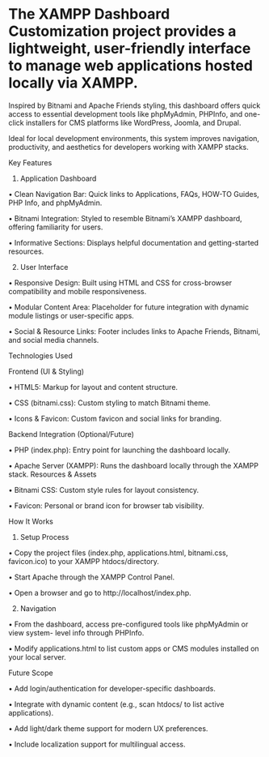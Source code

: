 # The XAMPP Dashboard Customization project provides a lightweight, user-friendly interface to manage web applications hosted locally via XAMPP. 

Inspired by Bitnami and Apache Friends styling, this dashboard offers quick access to essential development tools like phpMyAdmin, PHPInfo, and one-click installers for CMS platforms like WordPress, Joomla, and Drupal.

Ideal for local development environments, this system improves navigation, productivity, and aesthetics for developers working with XAMPP stacks.
 
Key Features
 
1. Application Dashboard
   
•	Clean Navigation Bar: Quick links to Applications, FAQs, HOW-TO Guides, PHP Info, and phpMyAdmin.

•	Bitnami Integration: Styled to resemble Bitnami’s XAMPP dashboard, offering familiarity for users.

•	Informative Sections: Displays helpful documentation and getting-started resources.

2. User Interface
   
•	Responsive Design: Built using HTML and CSS for cross-browser compatibility and mobile responsiveness.

•	Modular Content Area: Placeholder for future integration with dynamic module listings or user-specific apps.

•	Social & Resource Links: Footer includes links to Apache Friends, Bitnami, and social media channels.
 
Technologies Used

Frontend (UI & Styling)

•	HTML5: Markup for layout and content structure.

•	CSS (bitnami.css): Custom styling to match Bitnami theme.

•	Icons & Favicon: Custom favicon and social links for branding.

Backend Integration (Optional/Future)

•	PHP (index.php): Entry point for launching the dashboard locally.

•	Apache Server (XAMPP): Runs the dashboard locally through the XAMPP stack.
Resources & Assets

•	Bitnami CSS: Custom style rules for layout consistency.

•	Favicon: Personal or brand icon for browser tab visibility.
 
How It Works

1. Setup Process

•	Copy the project files (index.php, applications.html, bitnami.css, favicon.ico) to your XAMPP htdocs/directory.

•	Start Apache through the XAMPP Control Panel.

•	Open a browser and go to http://localhost/index.php.

2. Navigation

•	From the dashboard, access pre-configured tools like phpMyAdmin or view system-
level info through PHPInfo.

•	Modify applications.html to list custom apps or CMS modules installed on your local server.
 
Future Scope

•	Add login/authentication for developer-specific dashboards.

•	Integrate with dynamic content (e.g., scan htdocs/ to list active applications).

•	Add light/dark theme support for modern UX preferences.

•	Include localization support for multilingual access.
